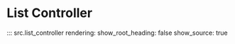 # List Controller

::: src.list_controller
    rendering:
        show_root_heading: false
        show_source: true

